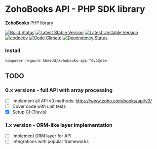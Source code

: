 # ZohoBooks API - PHP SDK library
[**ZohoBooks**][1] PHP library

[![Build Status](https://travis-ci.org/Ahmedd/zohobooks-api.svg)](https://travis-ci.org/Ahmedd/zohobooks-api)
[![Latest Stable Version](https://poser.pugx.org/Ahmedd/zohobooks-api/v/stable)](https://packagist.org/packages/Ahmedd/zohobooks-api)
[![Latest Unstable Version](https://poser.pugx.org/Ahmedd/zohobooks-api/v/unstable)](https://packagist.org/packages/Ahmedd/zohobooks-api)
[![codecov](https://codecov.io/gh/Ahmedd/zohobooks-api/branch/master/graph/badge.svg)](https://codecov.io/gh/Ahmedd/zohobooks-api)
[![Code Climate](https://codeclimate.com/github/Ahmedd/zohobooks-api/badges/gpa.svg)](https://codeclimate.com/github/Ahmedd/zohobooks-api)
[![Dependency Status](https://www.versioneye.com/user/projects/587ff002452b830031360b13/badge.svg?style=flat-square)](https://www.versioneye.com/user/projects/587ff002452b830031360b13)

### Install

    composer require Ahmedd/zohobooks-api:^0.1@dev

## TODO

### 0.x versions - full API with array processing
- [ ] Implement all API v3 methods: https://www.zoho.com/books/api/v3/
- [ ] Cover code with unit tests
- [x] Setup CI (Travis)

### 1.x version - ORM-like layer implementation
- [ ] Implement ORM layer for API
- [ ] Integrations with popular frameworks

[1]: https://www.zoho.com/books/
